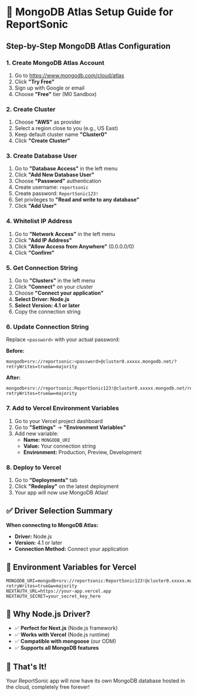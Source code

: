 # 🚀 MongoDB Atlas Setup Guide for ReportSonic

## Step-by-Step MongoDB Atlas Configuration

### 1. Create MongoDB Atlas Account
1. Go to https://www.mongodb.com/cloud/atlas
2. Click **"Try Free"**
3. Sign up with Google or email
4. Choose **"Free"** tier (M0 Sandbox)

### 2. Create Cluster
1. Choose **"AWS"** as provider
2. Select a region close to you (e.g., US East)
3. Keep default cluster name **"Cluster0"**
4. Click **"Create Cluster"**

### 3. Create Database User
1. Go to **"Database Access"** in the left menu
2. Click **"Add New Database User"**
3. Choose **"Password"** authentication
4. Create username: `reportsonic`
5. Create password: `ReportSonic123!`
6. Set privileges to **"Read and write to any database"**
7. Click **"Add User"**

### 4. Whitelist IP Address
1. Go to **"Network Access"** in the left menu
2. Click **"Add IP Address"**
3. Click **"Allow Access from Anywhere"** (0.0.0.0/0)
4. Click **"Confirm"**

### 5. Get Connection String
1. Go to **"Clusters"** in the left menu
2. Click **"Connect"** on your cluster
3. Choose **"Connect your application"**
4. **Select Driver: Node.js**
5. **Select Version: 4.1 or later**
6. Copy the connection string

### 6. Update Connection String
Replace `<password>` with your actual password:

**Before:**
```
mongodb+srv://reportsonic:<password>@cluster0.xxxxx.mongodb.net/?retryWrites=true&w=majority
```

**After:**
```
mongodb+srv://reportsonic:ReportSonic123!@cluster0.xxxxx.mongodb.net/reportsonic?retryWrites=true&w=majority
```

### 7. Add to Vercel Environment Variables
1. Go to your Vercel project dashboard
2. Go to **"Settings"** → **"Environment Variables"**
3. Add new variable:
   - **Name:** `MONGODB_URI`
   - **Value:** Your connection string
   - **Environment:** Production, Preview, Development

### 8. Deploy to Vercel
1. Go to **"Deployments"** tab
2. Click **"Redeploy"** on the latest deployment
3. Your app will now use MongoDB Atlas!

## ✅ Driver Selection Summary

**When connecting to MongoDB Atlas:**
- **Driver:** Node.js
- **Version:** 4.1 or later
- **Connection Method:** Connect your application

## 🔧 Environment Variables for Vercel

```
MONGODB_URI=mongodb+srv://reportsonic:ReportSonic123!@cluster0.xxxxx.mongodb.net/reportsonic?retryWrites=true&w=majority
NEXTAUTH_URL=https://your-app.vercel.app
NEXTAUTH_SECRET=your_secret_key_here
```

## 🎯 Why Node.js Driver?

- ✅ **Perfect for Next.js** (Node.js framework)
- ✅ **Works with Vercel** (Node.js runtime)
- ✅ **Compatible with mongoose** (our ODM)
- ✅ **Supports all MongoDB features**

## 🚀 That's It!

Your ReportSonic app will now have its own MongoDB database hosted in the cloud, completely free forever!
